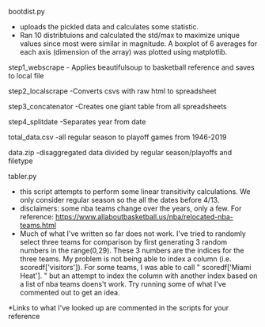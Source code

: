 bootdist.py

  - uploads the pickled data and calculates some statistic. 
  - Ran 10 distribtuions and calculated the std/max to maximize unique values since most were similar in magnitude. A boxplot of 6 averages for each axis (dimension of the array) was plotted using matplotlib.

step1_webscrape
    - Applies beautifulsoup to basketball reference and saves to local file
    
step2_localscrape
    -Converts csvs with raw html to spreadsheet
    
step3_concatenator
    -Creates one giant table from all spreadsheets
    
step4_splitdate
    -Separates year from date
    
total_data.csv
    -all regular season to playoff games from 1946-2019
    
data.zip
    -disaggregated data divided by regular season/playoffs and filetype
    
tabler.py

  - this script attempts to perform some linear transitivity calculations. We only consider regular season so the all the dates before 4/13.
  - disclaimers: some nba teams change over the years, only a few. For reference: https://www.allaboutbasketball.us/nba/relocated-nba-teams.html
  - Much of what I've written so far does not work. I've tried to randomly select three teams for comparison by first generating 3 random numbers in the range(0,29). These 3 numbers are the indices for the three teams. My problem is not being able to index a column (i.e. scoredf['visitors']). For some teams, I was able to call  "  scoredf['Miami Heat']. " but an attempt to index the column with another index based on a list of nba teams doens't work. Try running some of what I've commented out to get an idea.
    
    
 *Links to what I've looked up are commented in the scripts for your reference
